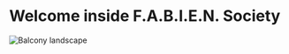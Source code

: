 # Welcome inside F.A.B.I.E.N. Society

![Balcony landscape](https://user-images.githubusercontent.com/73140258/188637327-b1035529-edf9-4245-a157-1ba8acf26e71.gif)
